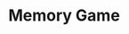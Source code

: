 <!DOCTYPE HTML PUBLIC "-//W3C//DTD HTML 4.01//EN" "http://www.w3.org/TR/html4/strict.dtd">
<html>
<head>
  <title>Memory Game</title>
  <meta http-equiv="Content-Type" content="text/html; charset=utf-8">
  <link rel="stylesheet" href="raphaelicons/raphaelicons.css" type="text/css">
  <link rel="stylesheet" type="text/css" href="MemoryGame.css">
</head>
<body>
  <h1>Memory Game</h1>
  <p id="game-info">&nbsp;</p>

  <div class="lvlList"></div>

  <div id="playfield-wrapper"><div class="win-text"></div></div>
  <footer></footer>

  <script type="text/javascript" src="MemoryGame.js"></script>
  <script type="text/javascript">
    var req = new XMLHttpRequest();
    req.open('GET', 'MemoryGame.json', /*async=*/true);
    req.onreadystatechange = function () {
        if (req.readyState !== 4) { return; }
        if(req.status !== 200) {
            throw new Error('[' + req.status + '] : "' + req.statusText + '" - "' + req.responseText + '"');
        }
        window.game = new MemoryGame(JSON.parse(req.responseText));
    }
    req.send(null);
  </script>
  </body>
</html>
